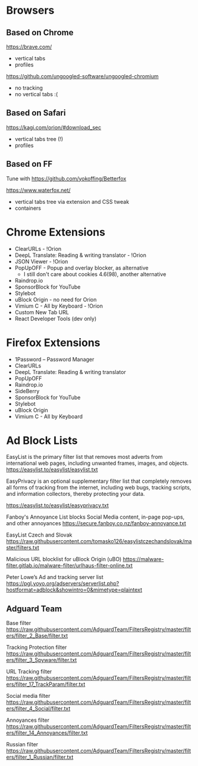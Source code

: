 # Browsers

## Based on Chrome
https://brave.com/

- vertical tabs
- profiles

https://github.com/ungoogled-software/ungoogled-chromium

- no tracking
- no vertical tabs :(

## Based on Safari
https://kagi.com/orion/#download_sec

- vertical tabs tree (!)
- profiles

## Based on FF
Tune with https://github.com/yokoffing/Betterfox

https://www.waterfox.net/

- vertical tabs tree via extension and CSS tweak
- containers

# Chrome Extensions

- ClearURLs - !Orion
- DeepL Translate: Reading & writing translator - !Orion
- JSON Viewer - !Orion
- PopUpOFF - Popup and overlay blocker, as alternative
  - I still don't care about cookies 4.6(98), another alternative
- Raindrop.io
- SponsorBlock for YouTube
- Stylebot
- uBlock Origin - no need for Orion
- Vimium C - All by Keyboard - !Orion
- Custom New Tab URL
- React Developer Tools (dev only)

# Firefox Extensions

- 1Password – Password Manager
- ClearURLs
- DeepL Translate: Reading & writing translator
- PopUpOFF
- Raindrop.io
- SideBerry
- SponsorBlock for YouTube
- Stylebot
- uBlock Origin
- Vimium C - All by Keyboard


# Ad Block Lists

EasyList is the primary filter list that removes most adverts from international web pages, including unwanted frames, images, and objects.
https://easylist.to/easylist/easylist.txt

EasyPrivacy is an optional supplementary filter list that completely removes all forms of tracking from the internet, including web bugs, tracking scripts, and information collectors, thereby protecting your data.

https://easylist.to/easylist/easyprivacy.txt

Fanboy's Annoyance List blocks Social Media content, in-page pop-ups, and other annoyances
https://secure.fanboy.co.nz/fanboy-annoyance.txt

EasyList Czech and Slovak
https://raw.githubusercontent.com/tomasko126/easylistczechandslovak/master/filters.txt

Malicious URL blocklist for uBlock Origin (uBO)
https://malware-filter.gitlab.io/malware-filter/urlhaus-filter-online.txt

Peter Lowe’s Ad and tracking server list
https://pgl.yoyo.org/adservers/serverlist.php?hostformat=adblock&showintro=0&mimetype=plaintext

## Adguard Team
Base filter
https://raw.githubusercontent.com/AdguardTeam/FiltersRegistry/master/filters/filter_2_Base/filter.txt

Tracking Protection filter
https://raw.githubusercontent.com/AdguardTeam/FiltersRegistry/master/filters/filter_3_Spyware/filter.txt

URL Tracking filter
https://raw.githubusercontent.com/AdguardTeam/FiltersRegistry/master/filters/filter_17_TrackParam/filter.txt

Social media filter
https://raw.githubusercontent.com/AdguardTeam/FiltersRegistry/master/filters/filter_4_Social/filter.txt

Annoyances filter
https://raw.githubusercontent.com/AdguardTeam/FiltersRegistry/master/filters/filter_14_Annoyances/filter.txt

Russian filter
https://raw.githubusercontent.com/AdguardTeam/FiltersRegistry/master/filters/filter_1_Russian/filter.txt